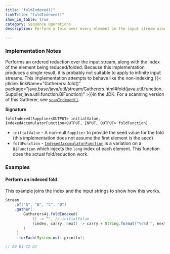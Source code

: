 ```yaml
---
title: "foldIndexed()"
linkTitle: "foldIndexed()"
show_in_table: true
category: Sequence Operations
description: Perform a fold over every element in the input stream along with its index

---
```


### Implementation Notes

Performs an ordered reduction over the input stream, along with the index of the element being reduced/folded. Because
this implementation produces a single result, it is probably not suitable to apply to infinite input streams. This 
implementation attempts to behave like the non-indexing {{< jdklink linkName="Gatherers::fold()" package="java.base/java/util/stream/Gatherers.html#fold(java.util.function.Supplier,java.util.function.BiFunction)" >}}in
the JDK. For a scanning version of this Gatherer, see [`scanIndexed()`](/gatherers4j/gatherers/sequence-operations/scanindexed/).

**Signature**

`foldIndexed(Supplier<OUTPUT> initialValue, IndexedAccumulatorFunction<OUTPUT, INPUT, OUTPUT> foldFunction)`

* `initialValue` - A non-null `Supplier` to provide the seed value for the fold (this implementation does not assume the first element is the seed)
* `foldFunction` - [`IndexedAccumulatorFunction`](https://github.com/tginsberg/gatherers4j/blob/main/src/main/java/com/ginsberg/gatherers4j/IndexedAccumulatorFunction.java) is a variation on a `BiFunction` which injects the `long` index of each element. This function does the actual fold/reduction work.



### Examples

#### Perform an indexed fold

This example joins the index and the input strings to show how this works.

```java
Stream
    .of("A", "B", "C", "D")
    .gather(
        Gatherers4j.foldIndexed(
            () -> "", // initialValue
            (index, carry, next) -> carry + String.format("%s%d ", next, index)
        )
     )
     .forEach(System.out::println);

// A0 B1 C2 D3
```

